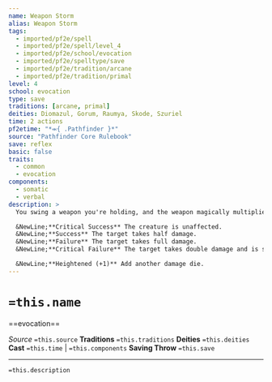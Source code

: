 ```yaml
---
name: Weapon Storm
alias: Weapon Storm
tags:
  - imported/pf2e/spell
  - imported/pf2e/spell/level_4
  - imported/pf2e/school/evocation
  - imported/pf2e/spelltype/save
  - imported/pf2e/tradition/arcane
  - imported/pf2e/tradition/primal
level: 4
school: evocation
type: save
traditions: [arcane, primal]
deities: Diomazul, Gorum, Raumya, Skode, Szuriel
time: 2 actions
pf2etime: "*⬺{ .Pathfinder }*"
source: "Pathfinder Core Rulebook"
save: reflex
basic: false
traits:
  - common
  - evocation
components:
  - somatic
  - verbal
description: >
  You swing a weapon you're holding, and the weapon magically multiplies into duplicates that swipe at all creatures in either a 30-foot cone or an 10-foot emanation. This flurry deals four dice of damage to creatures in the area. This damage has the same type as the weapon and uses the same die size. Determine the die size as if you were attacking with the weapon; for instance, if you were wielding a two-hand weapon in both hands, you'd use its two-hand damage die.

  &NewLine;**Critical Success** The creature is unaffected.
  &NewLine;**Success** The target takes half damage.
  &NewLine;**Failure** The target takes full damage.
  &NewLine;**Critical Failure** The target takes double damage and is subject to the weapon's critical specialization effect.

  &NewLine;**Heightened (+1)** Add another damage die.
---
```

# `=this.name`
==evocation==

*Source* `=this.source`
**Traditions** `=this.traditions`
**Deities** `=this.deities`
**Cast** `=this.time` | `=this.components`
**Saving Throw** `=this.save`

***
`=this.description`
